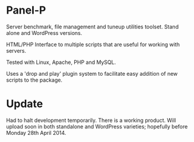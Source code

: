 Panel-P
=======

Server benchmark, file management and tuneup utilities toolset. Stand alone and WordPress versions.

HTML/PHP Interface to multiple scripts that are useful for working with servers.

Tested with Linux, Apache, PHP and MySQL.

Uses a 'drop and play' plugin system to facilitate easy addition of new scripts to the package.

Update
======

Had to halt development temporarily. There is a working product. Will upload soon in both standalone and WordPress varieties; hopefully before Monday 28th April 2014.
